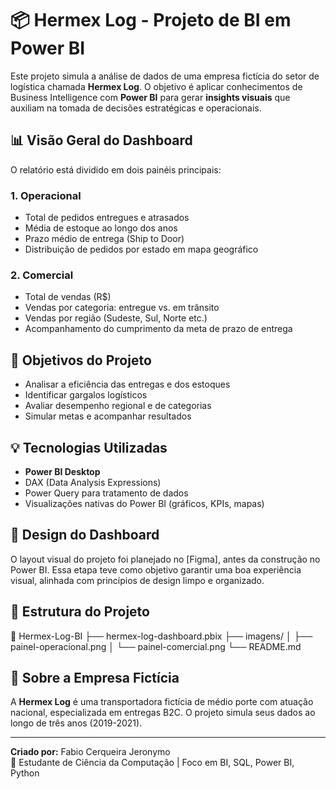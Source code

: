 # 📦 Hermex Log - Projeto de BI em Power BI

Este projeto simula a análise de dados de uma empresa fictícia do setor de logística chamada **Hermex Log**. O objetivo é aplicar conhecimentos de Business Intelligence com **Power BI** para gerar **insights visuais** que auxiliam na tomada de decisões estratégicas e operacionais.

## 📊 Visão Geral do Dashboard

O relatório está dividido em dois painéis principais:

### 1. Operacional
- Total de pedidos entregues e atrasados
- Média de estoque ao longo dos anos
- Prazo médio de entrega (Ship to Door)
- Distribuição de pedidos por estado em mapa geográfico

### 2. Comercial
- Total de vendas (R$)
- Vendas por categoria: entregue vs. em trânsito
- Vendas por região (Sudeste, Sul, Norte etc.)
- Acompanhamento do cumprimento da meta de prazo de entrega

## 🧠 Objetivos do Projeto

- Analisar a eficiência das entregas e dos estoques
- Identificar gargalos logísticos
- Avaliar desempenho regional e de categorias
- Simular metas e acompanhar resultados

## 💡 Tecnologias Utilizadas

- **Power BI Desktop**
- DAX (Data Analysis Expressions)
- Power Query para tratamento de dados
- Visualizações nativas do Power BI (gráficos, KPIs, mapas)
  
## 🎨 Design do Dashboard

O layout visual do projeto foi planejado no [Figma], antes da construção no Power BI. 
Essa etapa teve como objetivo garantir uma boa experiência visual, alinhada com princípios de design limpo e organizado.

## 📁 Estrutura do Projeto

📂 Hermex-Log-BI
├── hermex-log-dashboard.pbix 
├── imagens/ 
│ ├── painel-operacional.png
│ └── painel-comercial.png
└── README.md

## 🧩 Sobre a Empresa Fictícia

A **Hermex Log** é uma transportadora fictícia de médio porte com atuação nacional, especializada em entregas B2C. 
O projeto simula seus dados ao longo de três anos (2019-2021).

---

**Criado por:** Fabio Cerqueira Jeronymo  
💼 Estudante de Ciência da Computação | Foco em BI, SQL, Power BI, Python  

